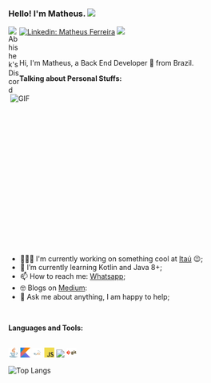 ### Hello! I'm Matheus. <img src="https://media.giphy.com/media/hvRJCLFzcasrR4ia7z/giphy.gif" width="25px">

[![Linkedin: Matheus Ferreira](https://img.shields.io/badge/-MatheusFerreira-blue?style=flat-square&logo=Linkedin&logoColor=white&link=https://www.linkedin.com/in/math-ferreira/)](https://www.linkedin.com/in/math-ferreira/)
<a href="https://discord.com/users/7776">
  <img align="left" alt="Abhishek's Discord" width="22px" src="https://cdn.jsdelivr.net/npm/simple-icons@v3/icons/discord.svg" />
</a>
![](https://visitor-badge.glitch.me/badge?page_id=math-ferreira.math-ferreira)

<br />

Hi, I'm Matheus, a Back End Developer 🚀 from Brazil.
  <img align="right" alt="GIF" src="https://github-readme-stats.vercel.app/api?username=math-ferreira&show_icons=true&theme=gotham" width="500" height="320" />
  
**Talking about Personal Stuffs:**

- 👨🏽‍💻 I'm currently working on something cool at [Itaú](https://www.itau.com.br/) :wink:;
- 🌱 I’m currently learning Kotlin and Java 8+; 
- 📫 How to reach me: [Whatsapp](https://api.whatsapp.com/send?phone=5511981973409);
- 🤓 Blogs on [Medium](https://medium.com/@mat.s.ferreira/):
- 💬 Ask me about anything, I am happy to help;
<br/>

**Languages and Tools:**  

<br/>
<code><img height="20" src="https://raw.githubusercontent.com/github/explore/80688e429a7d4ef2fca1e82350fe8e3517d3494d/topics/java/java.png"></code>
<code><img height="20" src="https://raw.githubusercontent.com/github/explore/80688e429a7d4ef2fca1e82350fe8e3517d3494d/topics/kotlin/kotlin.png"></code>
<code><img height="20" src="https://raw.githubusercontent.com/github/explore/80688e429a7d4ef2fca1e82350fe8e3517d3494d/topics/mysql/mysql.png"></code>
<code><img height="20" src="https://raw.githubusercontent.com/github/explore/80688e429a7d4ef2fca1e82350fe8e3517d3494d/topics/javascript/javascript.png"></code>
<code><img height="20" src="https://github.com/jelastic/icons/blob/master/kafka/jelastic/icons/logo_32x32.png"></code>
<code><img height="20" src="https://raw.githubusercontent.com/github/explore/80688e429a7d4ef2fca1e82350fe8e3517d3494d/topics/git/git.png"></code>

<br/>


  ![Top Langs](https://github-readme-stats.vercel.app/api/top-langs/?username=math-ferreira&langs_count=8&title_color=fff&icon_color=79ff97&text_color=9f9f9f&bg_color=151515)


